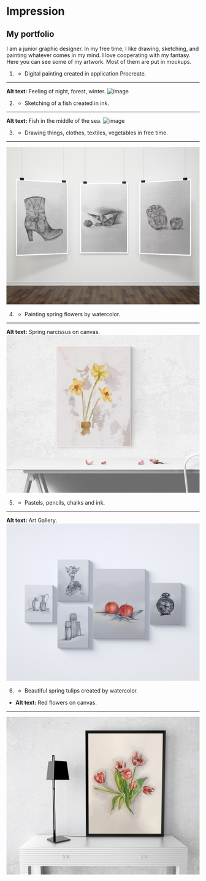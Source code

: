# Impression

## My portfolio

I am a junior graphic designer. In my free time, I like drawing, sketching, and painting whatever comes in my mind. I love cooperating with my fantasy. Here you can see some of my artwork. Most of them are put in mockups.

1. - Digital painting created in application Procreate.
---
**Alt text:** Feeling of night, forest, winter. 
![image](02/img/1.jpg)

2. - Sketching of a fish created in ink.
---
**Alt text:** Fish in the middle of the sea.
![image](02/img/2.jpg)

3. - Drawing things, clothes, textiles, vegetables in free time.
---
![image](00-composition/img/3.jpg)

4. - Painting spring flowers by watercolor.
---
**Alt text:** Spring narcissus on canvas.
![image](00-composition/img/4.jpg)

5. - Pastels, pencils, chalks and ink.
---
**Alt text:** Art Gallery.
![image](00-composition/img/5.jpg)

6. - Beautiful spring tulips created by watercolor.
- **Alt text:** Red flowers on canvas.
---
![image](00-composition/img/6.jpg)

